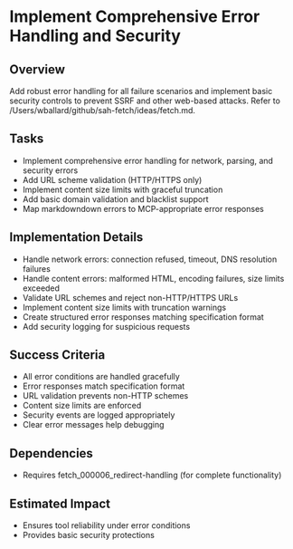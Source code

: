 # Implement Comprehensive Error Handling and Security

## Overview
Add robust error handling for all failure scenarios and implement basic security controls to prevent SSRF and other web-based attacks. Refer to /Users/wballard/github/sah-fetch/ideas/fetch.md.

## Tasks
- Implement comprehensive error handling for network, parsing, and security errors
- Add URL scheme validation (HTTP/HTTPS only)
- Implement content size limits with graceful truncation
- Add basic domain validation and blacklist support
- Map markdowndown errors to MCP-appropriate error responses

## Implementation Details
- Handle network errors: connection refused, timeout, DNS resolution failures
- Handle content errors: malformed HTML, encoding failures, size limits exceeded
- Validate URL schemes and reject non-HTTP/HTTPS URLs
- Implement content size limits with truncation warnings
- Create structured error responses matching specification format
- Add security logging for suspicious requests

## Success Criteria
- All error conditions are handled gracefully
- Error responses match specification format
- URL validation prevents non-HTTP schemes
- Content size limits are enforced
- Security events are logged appropriately
- Clear error messages help debugging

## Dependencies
- Requires fetch_000006_redirect-handling (for complete functionality)

## Estimated Impact
- Ensures tool reliability under error conditions
- Provides basic security protections